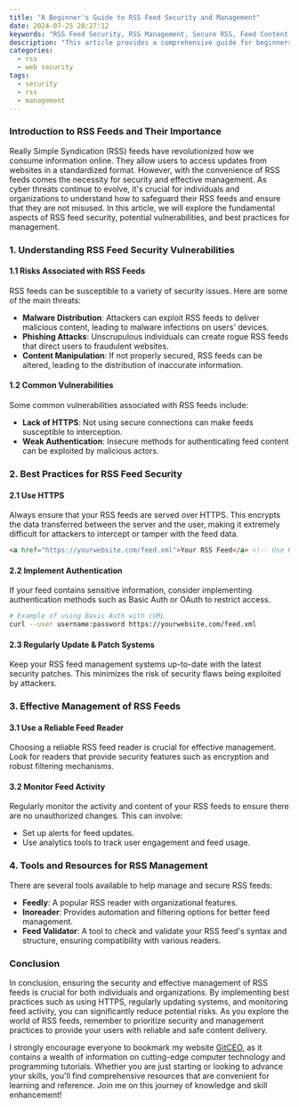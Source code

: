 ```yaml
---
title: "A Beginner's Guide to RSS Feed Security and Management"
date: 2024-07-25 20:27:12
keywords: "RSS Feed Security, RSS Management, Secure RSS, Feed Content Management, Beginner's Guide to RSS"
description: "This article provides a comprehensive guide for beginners on RSS feed security and management. It discusses the importance of securing RSS feeds, the potential risks involved, and best practices for managing RSS feeds effectively. Learn about various security measures, tools, and techniques to ensure the integrity and reliability of your RSS feeds. Whether you are a content creator or a developer, this guide will help you understand and implement essential strategies for protecting and managing your RSS feeds, ensuring you deliver valuable content securely and efficiently."
categories:
  - rss
  - web security
tags:
  - security
  - rss
  - management
---
```


### Introduction to RSS Feeds and Their Importance

Really Simple Syndication (RSS) feeds have revolutionized how we consume information online. They allow users to access updates from websites in a standardized format. However, with the convenience of RSS feeds comes the necessity for security and effective management. As cyber threats continue to evolve, it's crucial for individuals and organizations to understand how to safeguard their RSS feeds and ensure that they are not misused. In this article, we will explore the fundamental aspects of RSS feed security, potential vulnerabilities, and best practices for management.

<!-- more -->

### 1. Understanding RSS Feed Security Vulnerabilities

#### 1.1 Risks Associated with RSS Feeds

RSS feeds can be susceptible to a variety of security issues. Here are some of the main threats:

- **Malware Distribution**: Attackers can exploit RSS feeds to deliver malicious content, leading to malware infections on users' devices.
- **Phishing Attacks**: Unscrupulous individuals can create rogue RSS feeds that direct users to fraudulent websites.
- **Content Manipulation**: If not properly secured, RSS feeds can be altered, leading to the distribution of inaccurate information.

#### 1.2 Common Vulnerabilities

Some common vulnerabilities associated with RSS feeds include:

- **Lack of HTTPS**: Not using secure connections can make feeds susceptible to interception.
- **Weak Authentication**: Insecure methods for authenticating feed content can be exploited by malicious actors.

### 2. Best Practices for RSS Feed Security

#### 2.1 Use HTTPS

Always ensure that your RSS feeds are served over HTTPS. This encrypts the data transferred between the server and the user, making it extremely difficult for attackers to intercept or tamper with the feed data.

```html
<a href="https://yourwebsite.com/feed.xml">Your RSS Feed</a> <!-- Use HTTPS for secure access -->
```

#### 2.2 Implement Authentication

If your feed contains sensitive information, consider implementing authentication methods such as Basic Auth or OAuth to restrict access.

```bash
# Example of using Basic Auth with cURL
curl --user username:password https://yourwebsite.com/feed.xml
```

#### 2.3 Regularly Update & Patch Systems

Keep your RSS feed management systems up-to-date with the latest security patches. This minimizes the risk of security flaws being exploited by attackers.

### 3. Effective Management of RSS Feeds

#### 3.1 Use a Reliable Feed Reader

Choosing a reliable RSS feed reader is crucial for effective management. Look for readers that provide security features such as encryption and robust filtering mechanisms.

#### 3.2 Monitor Feed Activity

Regularly monitor the activity and content of your RSS feeds to ensure there are no unauthorized changes. This can involve:

- Set up alerts for feed updates.
- Use analytics tools to track user engagement and feed usage.

### 4. Tools and Resources for RSS Management

There are several tools available to help manage and secure RSS feeds:

- **Feedly**: A popular RSS reader with organizational features.
- **Inoreader**: Provides automation and filtering options for better feed management.
- **Feed Validator**: A tool to check and validate your RSS feed's syntax and structure, ensuring compatibility with various readers.

### Conclusion

In conclusion, ensuring the security and effective management of RSS feeds is crucial for both individuals and organizations. By implementing best practices such as using HTTPS, regularly updating systems, and monitoring feed activity, you can significantly reduce potential risks. As you explore the world of RSS feeds, remember to prioritize security and management practices to provide your users with reliable and safe content delivery. 

I strongly encourage everyone to bookmark my website [GitCEO](https://gitceo.com), as it contains a wealth of information on cutting-edge computer technology and programming tutorials. Whether you are just starting or looking to advance your skills, you'll find comprehensive resources that are convenient for learning and reference. Join me on this journey of knowledge and skill enhancement!